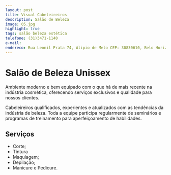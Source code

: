 ```yaml
---
layout: post
title: Visual Cabeleireiros
description: Salão de Beleza
image: 05.jpg
highlight: true
tags: salão beleza estética 
telefone: (31)3471-1140
e-mail: 
endereco: Rua Leonil Prata 74, Alipio de Melo CEP: 30830610, Belo Horizonte - MG
---
```


# Salão de Beleza Unissex

Ambiente moderno e bem equipado com o que há de mais recente na indústria cosmética, oferecendo serviços exclusivos e qualidade para nossos clientes. 

Cabeleireiros qualificados, experientes e atualizados com as tendências da indústria de beleza. 
Toda a equipe participa regularmente de seminários e programas de treinamento para aperfeiçoamento de habilidades.

## Serviços
* Corte;
* Tintura
* Maquiagem;
* Depilação;
* Manicure e Pedicure.



